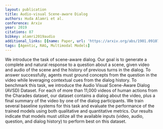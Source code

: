 ```yaml
---
layout: publication
title: Audio-visual Scene-aware Dialog
authors: Huda Alamri et al.
conference: Arxiv
year: 2019
citations: 87
bibkey: alamri2019audio
additional_links: [{name: Paper, url: 'https://arxiv.org/abs/1901.09107'}]
tags: [Agentic, RAG, Multimodal Models]
---
```

We introduce the task of scene-aware dialog. Our goal is to generate a
complete and natural response to a question about a scene, given video and
audio of the scene and the history of previous turns in the dialog. To answer
successfully, agents must ground concepts from the question in the video while
leveraging contextual cues from the dialog history. To benchmark this task, we
introduce the Audio Visual Scene-Aware Dialog (AVSD) Dataset. For each of more
than 11,000 videos of human actions from the Charades dataset, our dataset
contains a dialog about the video, plus a final summary of the video by one of
the dialog participants. We train several baseline systems for this task and
evaluate the performance of the trained models using both qualitative and
quantitative metrics. Our results indicate that models must utilize all the
available inputs (video, audio, question, and dialog history) to perform best
on this dataset.